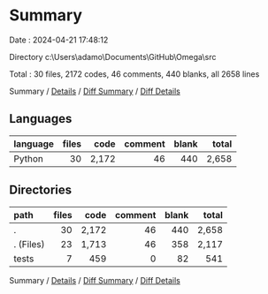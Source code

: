 # Summary

Date : 2024-04-21 17:48:12

Directory c:\\Users\\adamo\\Documents\\GitHub\\Omega\\src

Total : 30 files,  2172 codes, 46 comments, 440 blanks, all 2658 lines

Summary / [Details](details.md) / [Diff Summary](diff.md) / [Diff Details](diff-details.md)

## Languages
| language | files | code | comment | blank | total |
| :--- | ---: | ---: | ---: | ---: | ---: |
| Python | 30 | 2,172 | 46 | 440 | 2,658 |

## Directories
| path | files | code | comment | blank | total |
| :--- | ---: | ---: | ---: | ---: | ---: |
| . | 30 | 2,172 | 46 | 440 | 2,658 |
| . (Files) | 23 | 1,713 | 46 | 358 | 2,117 |
| tests | 7 | 459 | 0 | 82 | 541 |

Summary / [Details](details.md) / [Diff Summary](diff.md) / [Diff Details](diff-details.md)